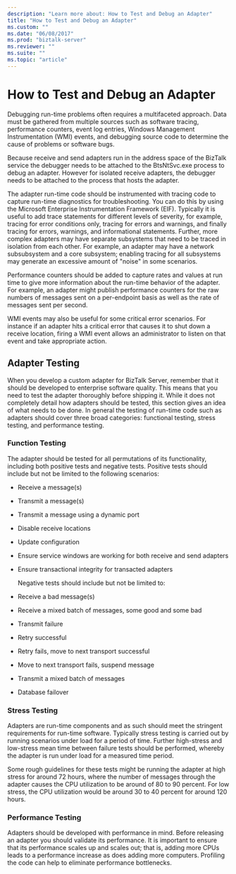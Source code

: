 ```yaml
---
description: "Learn more about: How to Test and Debug an Adapter"
title: "How to Test and Debug an Adapter"
ms.custom: ""
ms.date: "06/08/2017"
ms.prod: "biztalk-server"
ms.reviewer: ""
ms.suite: ""
ms.topic: "article"
---
```

# How to Test and Debug an Adapter
Debugging run-time problems often requires a multifaceted approach. Data must be gathered from multiple sources such as software tracing, performance counters, event log entries, Windows Management Instrumentation (WMI) events, and debugging source code to determine the cause of problems or software bugs.  
  
 Because receive and send adapters run in the address space of the BizTalk service the debugger needs to be attached to the BtsNtSvc.exe process to debug an adapter. However for isolated receive adapters, the debugger needs to be attached to the process that hosts the adapter.  
  
 The adapter run-time code should be instrumented with tracing code to capture run-time diagnostics for troubleshooting. You can do this by using the Microsoft Enterprise Instrumentation Framework (EIF). Typically it is useful to add trace statements for different levels of severity, for example, tracing for error conditions only, tracing for errors and warnings, and finally tracing for errors, warnings, and informational statements. Further, more complex adapters may have separate subsystems that need to be traced in isolation from each other. For example, an adapter may have a network subsubsystem and a core subsystem; enabling tracing for all subsystems may generate an excessive amount of "noise" in some scenarios.  
  
 Performance counters should be added to capture rates and values at run time to give more information about the run-time behavior of the adapter. For example, an adapter might publish performance counters for the raw numbers of messages sent on a per-endpoint basis as well as the rate of messages sent per second.  
  
 WMI events may also be useful for some critical error scenarios.  For instance if an adapter hits a critical error that causes it to shut down a receive location, firing a WMI event allows an administrator to listen on that event and take appropriate action.  
  
## Adapter Testing  
 When you develop a custom adapter for BizTalk Server, remember that it should be developed to enterprise software quality. This means that you need to test the adapter thoroughly before shipping it. While it does not completely detail how adapters should be tested, this section gives an idea of what needs to be done. In general the testing of run-time code such as adapters should cover three broad categories: functional testing, stress testing, and performance testing.  
  
### Function Testing  
 The adapter should be tested for all permutations of its functionality, including both positive tests and negative tests. Positive tests should include but not be limited to the following scenarios:  
  
- Receive a message(s)  
  
- Transmit a message(s)  
  
- Transmit a message using a dynamic port  
  
- Disable receive locations  
  
- Update configuration  
  
- Ensure service windows are working for both receive and send adapters  
  
- Ensure transactional integrity for transacted adapters  
  
  Negative tests should include but not be limited to:  
  
- Receive a bad message(s)  
  
- Receive a mixed batch of messages, some good and some bad  
  
- Transmit failure  
  
- Retry successful  
  
- Retry fails, move to next transport successful  
  
- Move to next transport fails, suspend message  
  
- Transmit a mixed batch of messages  
  
- Database failover  
  
### Stress Testing  
 Adapters are run-time components and as such should meet the stringent requirements for run-time software. Typically stress testing is carried out by running scenarios under load for a period of time. Further high-stress and low-stress mean time between failure tests should be performed, whereby the adapter is run under load for a measured time period.  
  
 Some rough guidelines for these tests might be running the adapter at high stress for around 72 hours, where the number of messages through the adapter causes the CPU utilization to be around of 80 to 90 percent. For low stress, the CPU utilization would be around 30 to 40 percent for around 120 hours.  
  
### Performance Testing  
 Adapters should be developed with performance in mind. Before releasing an adapter you should validate its performance. It is important to ensure that its performance scales up and scales out; that is, adding more CPUs leads to a performance increase as does adding more computers. Profiling the code can help to eliminate performance bottlenecks.
